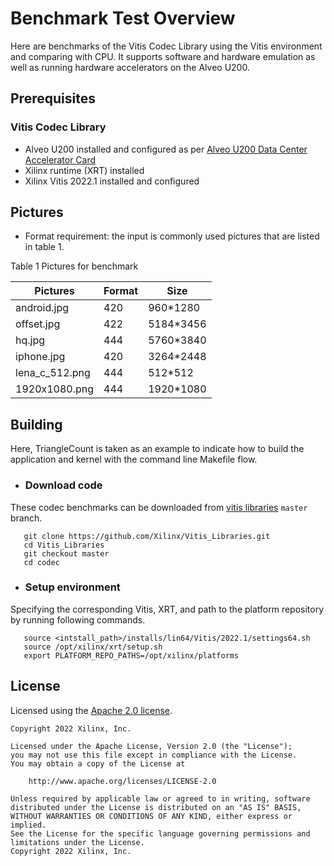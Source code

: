 # Benchmark Test Overview

Here are benchmarks of the Vitis Codec Library using the Vitis environment and comparing with CPU. It supports software and hardware emulation as well as running hardware accelerators on the Alveo U200.

## Prerequisites

### Vitis Codec Library
- Alveo U200 installed and configured as per [Alveo U200 Data Center Accelerator Card](https://www.xilinx.com/products/boards-and-kits/alveo/u200.html#gettingStarted)
- Xilinx runtime (XRT) installed
- Xilinx Vitis 2022.1 installed and configured

## Pictures

- Format requirement: the input is commonly used pictures that are listed in table 1.

Table 1 Pictures for benchmark

|    Pictures    |  Format  |    Size    |
|----------------|----------|------------|
|   android.jpg  |    420   |  960*1280  |
|   offset.jpg   |    422   |  5184*3456 |
|     hq.jpg     |    444   |  5760*3840 |
|   iphone.jpg   |    420   |  3264*2448 |
| lena_c_512.png |    444   |  512*512   |
| 1920x1080.png  |    444   |  1920*1080 |

## Building

Here, TriangleCount is taken as an example to indicate how to build the application and kernel with the command line Makefile flow.

- ### Download code

These codec benchmarks can be downloaded from [vitis libraries](https://github.com/Xilinx/Vitis_Libraries.git) ``master`` branch.

```
   git clone https://github.com/Xilinx/Vitis_Libraries.git
   cd Vitis_Libraries
   git checkout master
   cd codec 
```

- ### Setup environment

Specifying the corresponding Vitis, XRT, and path to the platform repository by running following commands.

```
   source <intstall_path>/installs/lin64/Vitis/2022.1/settings64.sh
   source /opt/xilinx/xrt/setup.sh
   export PLATFORM_REPO_PATHS=/opt/xilinx/platforms
```

## License

Licensed using the [Apache 2.0 license](https://www.apache.org/licenses/LICENSE-2.0).

    Copyright 2022 Xilinx, Inc.
    
    Licensed under the Apache License, Version 2.0 (the "License");
    you may not use this file except in compliance with the License.
    You may obtain a copy of the License at
    
        http://www.apache.org/licenses/LICENSE-2.0
    
    Unless required by applicable law or agreed to in writing, software
    distributed under the License is distributed on an "AS IS" BASIS,
    WITHOUT WARRANTIES OR CONDITIONS OF ANY KIND, either express or implied.
    See the License for the specific language governing permissions and
    limitations under the License.
    Copyright 2022 Xilinx, Inc.
